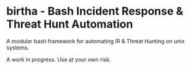 # birtha - Bash Incident Response & Threat Hunt Automation
A modular bash framework for automating IR & Threat Hunting on unix systems. 

A work in progress. Use at your own risk. 
